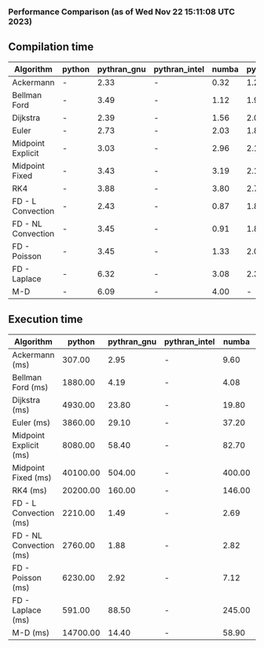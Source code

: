 ### Performance Comparison (as of Wed Nov 22 15:11:08 UTC 2023)
## Compilation time
Algorithm                 | python                    | pythran_gnu               | pythran_intel             | numba                     | pyccel_fortran_gnu        | pyccel_c_gnu              | pyccel_fortran_intel      | pyccel_c_intel           
------------------------- | ------------------------- | ------------------------- | ------------------------- | ------------------------- | ------------------------- | ------------------------- | ------------------------- | -------------------------
Ackermann                 | -                         | 2.33                      | -                         | 0.32                      | 1.22                      | 1.18                      | -                         | -                        
Bellman Ford              | -                         | 3.49                      | -                         | 1.12                      | 1.92                      | 1.91                      | -                         | -                        
Dijkstra                  | -                         | 2.39                      | -                         | 1.56                      | 2.00                      | 1.93                      | -                         | -                        
Euler                     | -                         | 2.73                      | -                         | 2.03                      | 1.85                      | 1.91                      | -                         | -                        
Midpoint Explicit         | -                         | 3.03                      | -                         | 2.96                      | 2.15                      | 2.20                      | -                         | -                        
Midpoint Fixed            | -                         | 3.43                      | -                         | 3.19                      | 2.19                      | 2.26                      | -                         | -                        
RK4                       | -                         | 3.88                      | -                         | 3.80                      | 2.73                      | 2.66                      | -                         | -                        
FD - L Convection         | -                         | 2.43                      | -                         | 0.87                      | 1.86                      | 1.89                      | -                         | -                        
FD - NL Convection        | -                         | 3.45                      | -                         | 0.91                      | 1.88                      | 1.92                      | -                         | -                        
FD - Poisson              | -                         | 3.45                      | -                         | 1.33                      | 2.00                      | 2.01                      | -                         | -                        
FD - Laplace              | -                         | 6.32                      | -                         | 3.08                      | 2.31                      | 2.39                      | -                         | -                        
M-D                       | -                         | 6.09                      | -                         | 4.00                      | -                         | -                         | -                         | -                        

## Execution time
Algorithm                 | python                    | pythran_gnu               | pythran_intel             | numba                     | pyccel_fortran_gnu        | pyccel_c_gnu              | pyccel_fortran_intel      | pyccel_c_intel           
------------------------- | ------------------------- | ------------------------- | ------------------------- | ------------------------- | ------------------------- | ------------------------- | ------------------------- | -------------------------
Ackermann (ms)            | 307.00                    | 2.95                      | -                         | 9.60                      | 1.54                      | 1.54                      | -                         | -                        
Bellman Ford (ms)         | 1880.00                   | 4.19                      | -                         | 4.08                      | 3.02                      | 6.06                      | -                         | -                        
Dijkstra (ms)             | 4930.00                   | 23.80                     | -                         | 19.80                     | 19.40                     | 30.30                     | -                         | -                        
Euler (ms)                | 3860.00                   | 29.10                     | -                         | 37.20                     | 14.30                     | 140.00                    | -                         | -                        
Midpoint Explicit (ms)    | 8080.00                   | 58.40                     | -                         | 82.70                     | 23.10                     | 282.00                    | -                         | -                        
Midpoint Fixed (ms)       | 40100.00                  | 504.00                    | -                         | 400.00                    | 74.60                     | 1380.00                   | -                         | -                        
RK4 (ms)                  | 20200.00                  | 160.00                    | -                         | 146.00                    | 37.90                     | 483.00                    | -                         | -                        
FD - L Convection (ms)    | 2210.00                   | 1.49                      | -                         | 2.69                      | 1.49                      | 1.83                      | -                         | -                        
FD - NL Convection (ms)   | 2760.00                   | 1.88                      | -                         | 2.82                      | 1.77                      | 2.19                      | -                         | -                        
FD - Poisson (ms)         | 6230.00                   | 2.92                      | -                         | 7.12                      | 2.77                      | 3.78                      | -                         | -                        
FD - Laplace (ms)         | 591.00                    | 88.50                     | -                         | 245.00                    | 57.80                     | 306.00                    | -                         | -                        
M-D (ms)                  | 14700.00                  | 14.40                     | -                         | 58.90                     | -                         | -                         | -                         | -                        

